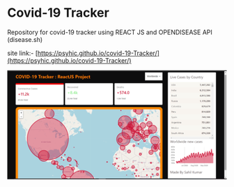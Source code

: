 # Covid-19 Tracker 
Repository for covid-19 tracker using REACT JS and OPENDISEASE API (disease.sh)

site link:- [https://psyhic.github.io/covid-19-Tracker/](https://psyhic.github.io/covid-19-Tracker/)

![](https://github.com/Psyhic/covid-19-Tracker/blob/master/public/Screenshot%20(120).png)
